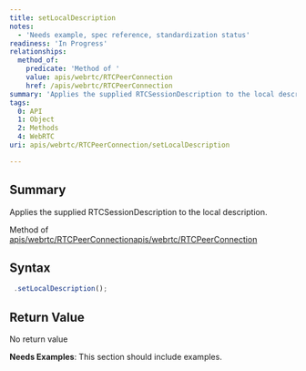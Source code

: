 ```yaml
---
title: setLocalDescription
notes:
  - 'Needs example, spec reference, standardization status'
readiness: 'In Progress'
relationships:
  method_of:
    predicate: 'Method of '
    value: apis/webrtc/RTCPeerConnection
    href: /apis/webrtc/RTCPeerConnection
summary: 'Applies the supplied RTCSessionDescription to the local description.'
tags:
  0: API
  1: Object
  2: Methods
  4: WebRTC
uri: apis/webrtc/RTCPeerConnection/setLocalDescription

---
```

## <span>Summary</span>

Applies the supplied RTCSessionDescription to the local description.

Method of [apis/webrtc/RTCPeerConnection](/apis/webrtc/RTCPeerConnection)[apis/webrtc/RTCPeerConnection](/apis/webrtc/RTCPeerConnection)

## <span>Syntax</span>

``` js
 .setLocalDescription();
```

## <span>Return Value</span>

No return value

**Needs Examples**: This section should include examples.

